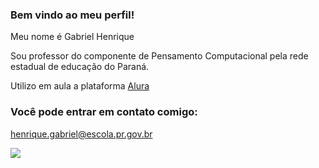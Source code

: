 ### Bem  vindo ao meu perfil!

Meu nome é Gabriel Henrique

Sou professor do componente de Pensamento Computacional pela rede estadual de educação do Paraná.

Utilizo em aula a plataforma [Alura](https://www.alura.com.br/)

### Você pode entrar em contato comigo:

henrique.gabriel@escola.pr.gov.br

![](https://media.tenor.com/nAoCCHGLeqwAAAAM/dillweed-dillweedofficial.gif) 
